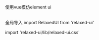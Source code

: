 #

##
使用vue模仿element ui
##
全局导入
  import RelaxedUI from 'relaxed-ui'


  import 'relaxed-ui/lib/relaxed-ui.css'
